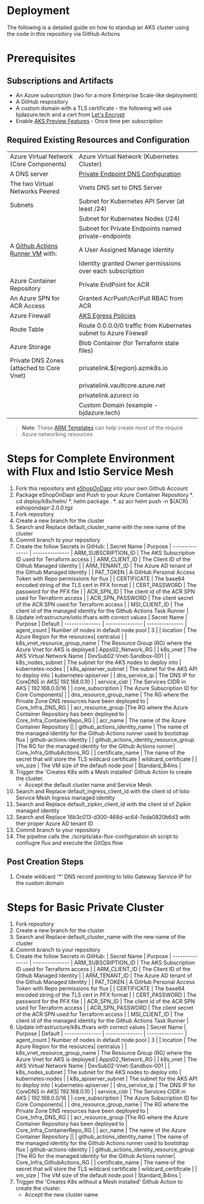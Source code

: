 # Deployment 
The following is a detailed guide on how to standup an AKS cluster using the code in this repository via GitHub Actions 

# Prerequisites 
## Subscriptions and Artifacts
* An Azure subscription (two for a more Enterprise Scale-like deployment)
* A GitHub respository 
* A custom domain with a TLS certificate - the following will use bjdazure.tech and a cert from [Let's Encrypt](https://letsencrypt.org/)
* Enable [AKS Preview Features](./scripts/aks-preview-features.sh) - Once time per subscription

## Required Existing Resources and Configuration
| |  |
--------------- | --------------- 
| Azure Virtual Network (Core Components) | Azure Virtual Network (Kubernetes Cluster) |
| A DNS server | [Private Endpoint DNS Configuration](https://docs.microsoft.com/en-us/azure/private-link/private-endpoint-dns#on-premises-workloads-using-a-dns-forwarder) |
| The  two Virtual Networks Peered |  Vnets DNS set to DNS Server |
| Subnets | Subnet for Kubernetes API Server (at least /24) | 
|| Subnet for Kubernetes Nodes (/24) |
|| Subnet for Private Endpoints named private-endpoints |
| A [Github Actions Runner VM](https://docs.github.com/en/actions/using-github-hosted-runners/about-github-hosted-runners) with: | A User Assigned Manage Identity | 
|| Identity granted Owner permissions over each subscription |
| Azure Container Repository | Private EndPoint for ACR |
| An Azure SPN for ACR Access | Granted AcrPush/AcrPull RBAC from ACR |
| Azure Firewall| [AKS Egress Policies](https://docs.microsoft.com/en-us/azure/aks/limit-egress-traffic) |
| Route Table | Route 0.0.0.0/0 traffic from Kubernetes subnet to Azure Firewall |
| Azure Storage | Blob Container (for Terraform state files) |
| Private DNS Zones (attached to Core Vnet) | privatelink.${region}.azmk8s.io |
|| privatelink.vaultcore.azure.net |
|| privatelink.azurecr.io |
|| Custom Domain (example - bjdazure.tech) |
> **Note**: These [ARM Templates](https://github.com/briandenicola/kubernetes-cluster-setup/tree/main/infrastructure/prereqs) can help create most of the require Azure networking resources

# Steps for Complete Environment with Flux and Istio Service Mesh
1. Fork this repository and [eShopOnDapr](https://github.com/briandenicola/eShopOnDapr/) into your own Github Account
1. Package eShopOnDapr and Push to your Azure Container Repository
    *. cd deploy/k8s/helm/
    *. helm package .
    *. az acr helm push -n ${ACR} eshopondapr-2.0.0.tgz 
1. Fork repository
1. Create a new branch for the cluster 
1. Search and Replace default_cluster_name with the new name of the cluster
1. Commit branch to your repository
1. Create the follow Secrets in GitHub:
    | Secret Name | Purpose |
    --------------- | --------------- 
    | ARM_SUBSCRIPTION_ID | The AKS Subscription ID used for Terraform access | 
    | ARM_CLIENT_ID | The Client ID of the Github Managed Identity | 
    | ARM_TENANT_ID | The Azure AD tenant of the Github Managed Identity | 
    | PAT_TOKEN | A GitHub Personal Access Token with Repo permissions for flux | 
    | CERTIFICATE | The base64 encoded string of the TLS cert in PFX format |
    | CERT_PASSWORD | The password for the PFX file |
    | ACR_SPN_ID | The client id of the ACR SPN used for Terraform access |
    | ACR_SPN_PASSWORD | The client secret of the ACR SPN used for Terraform access |
    | MSI_CLIENT_ID | The client id of the managed identity for the Github Actions Task Runner |
1. Update infrastructure/istio.tfvars with correct values
    | Secret Name |  Purpose | Default |
    --------------- | --------------- | --------------- 
    | agent_count | Number of nodes in default node pool | 3 |
    | location | The Azure Region for the resources| centralus |
    | k8s_vnet_resource_group_name | The Resource Group (RG) where the Azure Vnet for AKS is deployed | Apps02_Network_RG |
    | k8s_vnet | The AKS Virtual Network Name | DevSub02-Vnet-Sandbox-001 |
    | k8s_nodes_subnet | The subnet for the AKS nodes to deploy into | kubernetes-nodes |
    | k8s_apiserver_subnet | The subnet for the AKS API to deploy into | kubernetes-apiserver |
    | dns_service_ip | The DNS IP for CoreDNS in AKS| 192.168.0.10 |
    | service_cidr | The Services CIDR in AKS | 192.168.0.0/16 |
    | core_subscription | The Azure Subscription ID for Core Components| |
    | dns_resource_group_name | The RG where the Private Zone DNS resources have been deployed to | Core_Infra_DNS_RG |
    | acr_resource_group |The RG where the Azure Container Repository has been deployed to | Core_Infra_ContainerRepo_RG |
    | acr_name | The name of the Azure Container Repository ||
    | github_actions_identity_name | The name of the managed identity for the Github Actions runner used to bootstrap flux | github-actions-identity |
    | github_actions_identity_resource_group |The RG for the managed identity for the Github Actions runner| Core_Infra_GithubActions_RG |
    | certificate_name | The name of the secret that will store the TLS wildcard certificate | wildcard_certificate |
    | vm_size | The VM size of the default node pool | Standard_B4ms |
1. Trigger the 'Creates K8s with a Mesh installed' Github Action to create the cluster. 
    * Accept the default cluster name and Service Mesh
1. Search and Replace default_ingress_client_id with the client id of Istio Service Mesh Ingress managed identity
1. Search and Replace default_zipkin_client_id with the client id of Zipkin managed identity 
1. Search and Replace 16b3c013-d300-468d-ac64-7eda0820b6d3 with ther proper Azure AD tenant ID
1. Commit branch to your repository
1. The pipeline calls the ./scripts/aks-flux-configuration.sh script to confiugre flux and execute the GitOps flow

## Post Creation Steps
1. Create wildcard '*' DNS record pointing to Istio Gateway Service IP for the custom domain

# Steps for Basic Private Cluster
1. Fork repository
1. Create a new branch for the cluster 
1. Search and Replace default_cluster_name with the new name of the cluster
1. Commit branch to your repository
1. Create the follow Secrets in GitHub:
    | Secret Name | Purpose |
    --------------- | --------------- 
    | ARM_SUBSCRIPTION_ID | The AKS Subscription ID used for Terraform access | 
    | ARM_CLIENT_ID | The Client ID of the Github Managed Identity | 
    | ARM_TENANT_ID | The Azure AD tenant of the Github Managed Identity | 
    | PAT_TOKEN | A GitHub Personal Access Token with Repo permissions for flux | 
    | CERTIFICATE | The base64 encoded string of the TLS cert in PFX format |
    | CERT_PASSWORD | The password for the PFX file |
    | ACR_SPN_ID | The client id of the ACR SPN used for Terraform access |
    | ACR_SPN_PASSWORD | The client secret of the ACR SPN used for Terraform access |
    | MSI_CLIENT_ID | The client id of the managed identity for the Github Actions Task Runner |
1. Update infrastructure/k8s.tfvars with correct values
    | Secret Name |  Purpose | Default |
    --------------- | --------------- | --------------- 
    | agent_count | Number of nodes in default node pool | 3 |
    | location | The Azure Region for the resources| centralus |
    | k8s_vnet_resource_group_name | The Resource Group (RG) where the Azure Vnet for AKS is deployed | Apps02_Network_RG |
    | k8s_vnet | The AKS Virtual Network Name | DevSub02-Vnet-Sandbox-001 |
    | k8s_nodes_subnet | The subnet for the AKS nodes to deploy into | kubernetes-nodes |
    | k8s_apiserver_subnet | The subnet for the AKS API to deploy into | kubernetes-apiserver |
    | dns_service_ip | The DNS IP for CoreDNS in AKS| 192.168.0.10 |
    | service_cidr | The Services CIDR in AKS | 192.168.0.0/16 |
    | core_subscription | The Azure Subscription ID for Core Components| |
    | dns_resource_group_name | The RG where the Private Zone DNS resources have been deployed to | Core_Infra_DNS_RG |
    | acr_resource_group |The RG where the Azure Container Repository has been deployed to | Core_Infra_ContainerRepo_RG |
    | acr_name | The name of the Azure Container Repository ||
    | github_actions_identity_name | The name of the managed identity for the Github Actions runner used to bootstrap flux | github-actions-identity |
    | github_actions_identity_resource_group |The RG for the managed identity for the Github Actions runner| Core_Infra_GithubActions_RG |
    | certificate_name | The name of the secret that will store the TLS wildcard certificate | wildcard_certificate |
    | vm_size | The VM size of the default node pool | Standard_B4ms |
1. Trigger the 'Creates K8s without a Mesh installed' Github Action to create the cluster. 
    * Accept the new cluster name